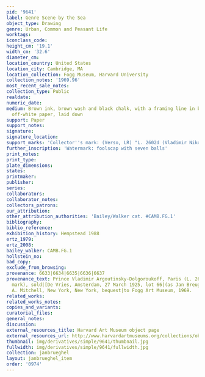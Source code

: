 ```yaml
---
pid: '9641'
label: Genre Scene by the Sea
object_type: Drawing
genre: Urban, Common and Peasant Life
worktags:
iconclass_code:
height_cm: '19.1'
width_cm: '32.6'
diameter_cm:
location_country: United States
location_city: Cambridge, MA
location_collection: Fogg Museum, Harvard University
collection_notes: '1969.96'
most_recent_sale_notes:
collection_type: Public
realdate:
numeric_date:
medium: Brown ink, brown wash and black chalk, with a framing line in brown ink, on
  off-white paper, laid down
support: Paper
support_notes:
signature:
signature_location:
support_marks: 'Collector''s mark: (Verso, LR) "L. 2602d (Vladimir Nikolaevitch Argoutinsky-Dolgoroukoff)"'
further_inscription: 'Watermark: foolscap with seven balls'
print_notes:
print_type:
plate_dimensions:
states:
printmaker:
publisher:
series:
collaborators:
collaborator_notes:
collectors_patrons:
our_attribution:
other_attribution_authorities: 'Bailey/Walker cat. #CAMB.FG.1'
bibliography:
biblio_reference:
exhibition_history: Hempstead 1988
ertz_1979:
ertz_2008:
bailey_walker: CAMB.FG.1
hollstein_no:
bad_copy:
exclude_from_browsing:
provenance: 6633|6634|6635|6636|6637
provenance_text: Prince Vladimir Argoutinsky-Dolgoroukoff, Paris (L. 2602d, with his
  mark), sold|[De Vries, Amsterdam, 27 March 1925, lot 66|(as Jan Breughel)]. Austin
  A. Mitchell, New York, New York, bequest|to Fogg Art Museum, 1969.
related_works:
related_works_notes:
copies_and_variants:
curatorial_files:
general_notes:
discussion:
external_resources_title: Harvard Art Museum object page
external_resources_url: http://www.harvardartmuseums.org/collections/object/296158
thumbnail: img/derivatives/simple/9641/thumbnail.jpg
fullwidth: img/derivatives/simple/9641/fullwidth.jpg
collection: janbrueghel
layout: janbrueghel_item
order: '0974'
---
```

